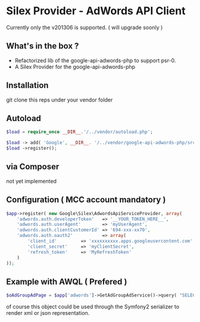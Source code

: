 Silex Provider - AdWords API Client
===================================

Currently only the v201306 is supported. ( will upgrade soonly )

What's in the box ?
-------------------
 - Refactorized lib of the google-api-adwords-php to support psr-0. 
 - A Silex Provider for the google-api-adwords-php

Installation
------------
git clone this reps under your vendor folder 

Autoload
--------

```php
$load = require_once __DIR__.'/../vendor/autoload.php';

$load -> add( 'Google', __DIR__. '/../vendor/google-api-adwords-php/src/'  );
$load ->register();
```
via Composer
------------
not yet implemented


Configuration ( MCC account mandatory ) 
---------------------------------------

```php
$app->register( new Google\Silex\AdwordsApiServiceProvider, array(
	'adwords.auth.developerToken' 	=> '__YOUR_TOKEN_HERE__',
	'adwords.auth.userAgent'	  	=> 'myUserAgent',
	'adwords.auth.clientCustomerId'	=> '694-xxx-xx70',
	'adwords.auth.oauth2'			=> array(
		'client_id' 		=> 'xxxxxxxxxx.apps.googleusercontent.com',
		'client_secret' 	=> 'myClientSecret',
		'refresh_token'		=> 'MyRefreshToken'
	)
));
```

Example with AWQL ( Prefered )
------------------------------

```php
$oAdGroupAdPage = $app['adwords']->GetAdGroupAdService()->query( "SELECT Id, Name, AdGroupId WHERE Id IN [ 3333333, 33333222, 33323232, 323234435 ]" );
```
of course this object could be used through the Symfony2 serializer to render xml or json representation. 